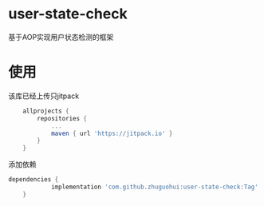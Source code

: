 # user-state-check
基于AOP实现用户状态检测的框架

# 使用
该库已经上传只jitpack
```groovy
	allprojects {
		repositories {
			...
			maven { url 'https://jitpack.io' }
		}
	}
```
添加依赖
```groovy
dependencies {
	        implementation 'com.github.zhuguohui:user-state-check:Tag'
	}
```
